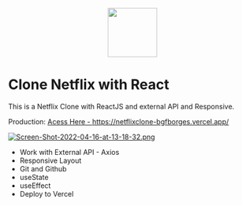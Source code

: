 <p align="center"><img src="https://logodownload.org/wp-content/uploads/2014/10/netflix-logo-5.png" width="100" /></p>

# Clone Netflix with React

This is a Netflix Clone with ReactJS and external API and Responsive.

Production: <a href="https://netflixclone-bgfborges.vercel.app/" target="_blank">Acess Here - https://netflixclone-bgfborges.vercel.app/</a>

[![Screen-Shot-2022-04-16-at-13-18-32.png](https://i.postimg.cc/NGHhQxs1/Screen-Shot-2022-04-16-at-13-18-32.png)](https://postimg.cc/K4xpNBgz)

<ul>
    <li>Work with External API - Axios</li>
    <li>Responsive Layout</li>
    <li>Git and Github</li>
    <li>useState</li>
    <li>useEffect</li>
    <li>Deploy to Vercel</li>
</ul>